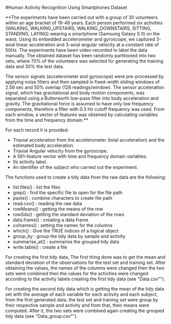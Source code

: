 #Human Activity Recognition Using Smartphones Dataset

**The experiments have been carried out with a group of 30 volunteers within an 
age bracket of 19-48 years. Each person performed six activities (WALKING, 
WALKING_UPSTAIRS, WALKING_DOWNSTAIRS, SITTING, STANDING, LAYING) wearing a 
smartphone (Samsung Galaxy S II) on the waist. Using its embedded accelerometer 
and gyroscope, we captured 3-axial linear acceleration and 3-axial angular 
velocity at a constant rate of 50Hz. The experiments have been video-recorded 
to label the data manually. The obtained dataset has been randomly partitioned 
into two sets, where 70% of the volunteers was selected for generating the 
training data and 30% the test data. 

The sensor signals (accelerometer and gyroscope) were pre-processed by applying 
noise filters and then sampled in fixed-width sliding windows of 2.56 sec and 
50% overlap (128 readings/window). The sensor acceleration signal, which has 
gravitational and body motion components, was separated using a Butterworth 
low-pass filter into body acceleration and gravity. The gravitational force is 
assumed to have only low frequency components, therefore a filter with 0.3 Hz 
cutoff frequency was used. From each window, a vector of features was obtained 
by calculating variables from the time and frequency domain.**

For each record it is provided:
- Triaxial acceleration from the accelerometer (total acceleration) and the 
estimated body acceleration.
- Triaxial Angular velocity from the gyroscope. 
- A 561-feature vector with time and frequency domain variables. 
- Its activity label. 
- An identifier of the subject who carried out the experiment.

The functions used to create a tidy data from the raw data are the following:
- list.files() : list the files  
- grep() : find the specific file to open for the file path  
- paste() : combine characters to create file path  
- read.csv() : reading the raw data  
- rowMeans() : getting the means of the row  
- rowSds() : getting the standard deviation of the rows  
- data.frame() : creating a data frame  
- colnames() : setting the names for the columns  
- which() : Give the TRUE indices of a logical object  
- group_by : group the tidy data by sample and activity  
- summarise_at() : summarise the grouped tidy data  
- write.table() : create a file  

For creating the first tidy data, The first thing done was to get the mean and 
standard deviation of the observations for the test set and training set. After
obtaining the values, the names of the columns were changed then the two sets
were combined then the values for the activities were changed according to the 
activity labels creating the first tidy data (see "Data.csv"").

For creating the second tidy data which is getting the mean of the tidy data set
with the average of each variable for each activity and each subject, from the 
first generated data, the test set and training set were group by their 
respective sample and activity and from that, their means were computed. After 
it, the two sets were combined again creating the grouped tidy data 
(see "Data_group.csv"").

